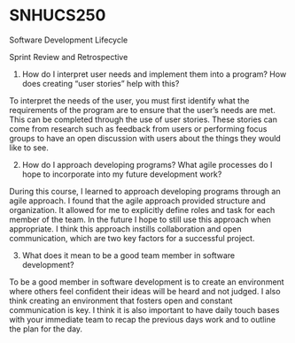 # SNHUCS250
Software Development Lifecycle

Sprint Review and Retrospective

1.  How do I interpret user needs and implement them into a program? How does creating “user stories” help with this?

To interpret the needs of the user, you must first identify what the requirements of the program are to ensure that the user’s needs are met.  This can be completed through the use of user stories.  These stories can come from research such as feedback from users or performing focus groups to have an open discussion with users about the things they would like to see.

2.  How do I approach developing programs? What agile processes do I hope to incorporate into my future development work?

During this course, I learned to approach developing programs through an agile approach.  I found that the agile approach provided structure and organization.  It allowed for me to explicitly define roles and task for each member of the team.  In the future I hope to still use this approach when appropriate.  I think this approach instills collaboration and open communication, which are two key factors for a successful project.  

3.  What does it mean to be a good team member in software development?

To be a good member in software development is to create an environment where others feel confident their ideas will be heard and not judged.  I also think creating an environment that fosters open and constant communication is key.  I think it is also important to have daily touch bases with your immediate team to recap the previous days work and to outline the plan for the day.  
